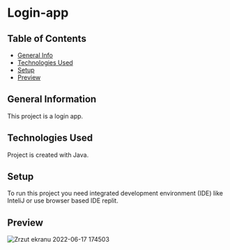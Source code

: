 # Login-app

## Table of Contents
* [General Info](#general-information)
* [Technologies Used](#technologies-used)
* [Setup](#setup)
* [Preview](#preview)

## General Information
This project is a login app.


## Technologies Used
Project is created with Java.

## Setup
To run this project you need integrated development environment (IDE) like InteliJ or use browser based IDE replit.

## Preview
![Zrzut ekranu 2022-06-17 174503](https://user-images.githubusercontent.com/100943377/174332323-8265bd38-afe1-4d63-846a-42d251a95f21.png)

